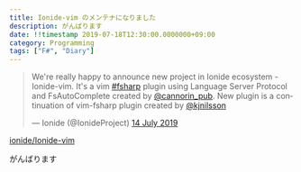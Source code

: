 ```yaml
---
title: Ionide-vim のメンテナになりました
description: がんばります
date: !!timestamp 2019-07-18T12:30:00.0000000+09:00
category: Programming
tags: ["F#", "Diary"]
---
```


<blockquote class="twitter-tweet" data-lang="en-gb"><p lang="en" dir="ltr">We&#39;re really happy to announce new project in Ionide ecosystem - Ionide-vim. It&#39;s a vim <a href="https://twitter.com/hashtag/fsharp?src=hash&amp;ref_src=twsrc%5Etfw">#fsharp</a> plugin using Language Server Protocol and FsAutoComplete created by <a href="https://twitter.com/cannorin_pub?ref_src=twsrc%5Etfw">@cannorin_pub</a>. New plugin is a continuation of vim-fsharp plugin created by <a href="https://twitter.com/kjnilsson?ref_src=twsrc%5Etfw">@kjnilsson</a></p>&mdash; Ionide (@IonideProject) <a href="https://twitter.com/IonideProject/status/1150506391553085440?ref_src=twsrc%5Etfw">14 July 2019</a></blockquote>

[ionide/Ionide-vim](https://github.com/ionide/Ionide-vim)

がんばります
